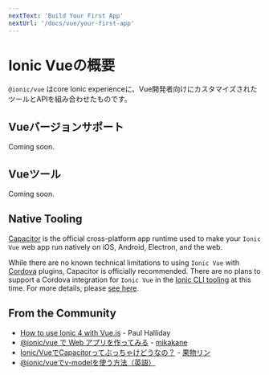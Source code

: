 ```yaml
---
nextText: 'Build Your First App'
nextUrl: '/docs/vue/your-first-app'
---
```


# Ionic Vueの概要

`@ionic/vue` はcore Ionic experienceに、Vue開発者向けにカスタマイズされたツールとAPIを組み合わせたものです。

## Vueバージョンサポート

Coming soon.

## Vueツール

Coming soon.

## Native Tooling

[Capacitor](https://capacitor.ionicframework.com) is the official cross-platform app runtime used to make your `Ionic Vue` web app run natively on iOS, Android, Electron, and the web.

While there are no known technical limitations to using `Ionic Vue` with [Cordova](https://cordova.apache.org/) plugins, Capacitor is officially recommended. There are no plans to support a Cordova integration for `Ionic Vue` in the [Ionic CLI tooling](/docs/cli) at this time. For more details, please [see here](https://capacitor.ionicframework.com/docs/cordova).

## From the Community

- [How to use Ionic 4 with Vue.js](https://alligator.io/vuejs/vue-ionic/) - Paul Halliday
- [@ionic/vue で Web アプリを作ってみる](https://speakerdeck.com/mikakane/vue-de-web-apuriwozuo-tutemiru) - [mikakane](https://twitter.com/_mikakane)
- [Ionic/VueでCapacitorってぶっちゃけどうなの？](https://speakerdeck.com/fruitriin/how-about-ionic-vue-with-capatitor) - [果物リン](https://twitter.com/FruitRiin)
- [@ionic/vueでv-modelを使う方法（英語）](https://gist.github.com/mlynch/2ff3692341276ba959fea96a620097f9)
